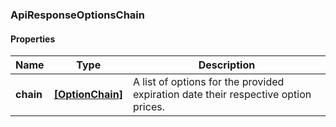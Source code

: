 
[//]: # (CLASS:ApiResponseOptionsChain)

[//]: # (KIND:object)

### ApiResponseOptionsChain

#### Properties

[//]: # (START_DEFINITION)

Name | Type | Description
------------ | ------------- | -------------
**chain** | [**[OptionChain]**](OptionChain.md) | A list of options for the provided expiration date their respective option prices. &nbsp;

[//]: # (END_DEFINITION)


[//]: # (CONTAINED_CLASS:OptionChain)





